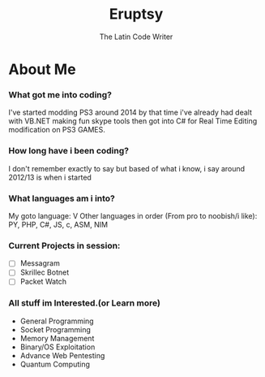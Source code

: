 <div align="center">
<h1>Eruptsy</h1>
</div>

<div align="center">
The Latin Code Writer
</div>

# About Me

### What got me into coding?

I've started modding PS3 around 2014 by that time i've already had dealt with VB.NET making fun skype tools then got into C# for Real Time Editing modification on PS3 GAMES.

### How long have i been coding? 
I don't remember exactly to say but based of what i know, i say around 2012/13 is when i started

### What languages am i into?

My goto language: V
Other languages in order (From pro to noobish/i like):
PY, PHP, C#, JS, c, ASM, NIM

### Current Projects in session:

- [ ] Messagram
- [ ] Skrillec Botnet
- [ ] Packet Watch

### All stuff im Interested.(or Learn more)

* General Programming
* Socket Programming
* Memory Management
* Binary/OS Exploitation
* Advance Web Pentesting
* Quantum Computing
